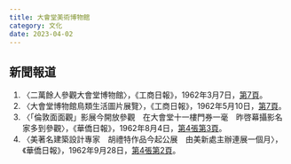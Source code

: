 ```yaml
---
title: 大會堂美術博物館
category: 文化
date: 2023-04-02
---
```

<adsense></adsense>

## 新聞報道
1. 〈二萬餘人參觀大會堂博物館〉，《工商日報》，1962年3月7日，[第7頁](https://mmis.hkpl.gov.hk/coverpage/-/coverpage/view?_coverpage_WAR_mmisportalportlet_hsf=%E5%A4%A7%E6%9C%83%E5%A0%82%E5%8D%9A%E7%89%A9%E9%A4%A8&p_r_p_-1078056564_c=QF757YsWv59aWaK3fC5bI1wCwtfYb8N2&_coverpage_WAR_mmisportalportlet_o=0&_coverpage_WAR_mmisportalportlet_actual_q=%28%20verbatim_dc.collection%3A%28%22Old%5C%20HK%5C%20Newspapers%22%29%20%29%20AND+%28%20%28%20allTermsMandatory%3A%28true%29%20OR+all_dc.title%3A%28%E5%A4%A7%E6%9C%83%E5%A0%82%E5%8D%9A%E7%89%A9%E9%A4%A8%29%20OR+all_dc.creator%3A%28%E5%A4%A7%E6%9C%83%E5%A0%82%E5%8D%9A%E7%89%A9%E9%A4%A8%29%20OR+all_dc.contributor%3A%28%E5%A4%A7%E6%9C%83%E5%A0%82%E5%8D%9A%E7%89%A9%E9%A4%A8%29%20OR+all_dc.subject%3A%28%E5%A4%A7%E6%9C%83%E5%A0%82%E5%8D%9A%E7%89%A9%E9%A4%A8%29%20OR+fulltext%3A%28%E5%A4%A7%E6%9C%83%E5%A0%82%E5%8D%9A%E7%89%A9%E9%A4%A8%29%20OR+all_dc.description%3A%28%E5%A4%A7%E6%9C%83%E5%A0%82%E5%8D%9A%E7%89%A9%E9%A4%A8%29%20%29%20%29&_coverpage_WAR_mmisportalportlet_sort_order=asc&_coverpage_WAR_mmisportalportlet_sort_field=dc.publicationdate_bsort)。
2. 〈大會堂博物館鳥類生活圖片展覽〉，《工商日報》，1962年5月10日，[第7頁](https://mmis.hkpl.gov.hk/coverpage/-/coverpage/view?_coverpage_WAR_mmisportalportlet_hsf=%E5%A4%A7%E6%9C%83%E5%A0%82%E5%8D%9A%E7%89%A9%E9%A4%A8&p_r_p_-1078056564_c=QF757YsWv5%2FUIR3fUSXuYu6cvI%2BISZUY&_coverpage_WAR_mmisportalportlet_o=2&_coverpage_WAR_mmisportalportlet_actual_q=%28%20verbatim_dc.collection%3A%28%22Old%5C%20HK%5C%20Newspapers%22%29%20%29%20AND+%28%20%28%20allTermsMandatory%3A%28true%29%20OR+all_dc.title%3A%28%E5%A4%A7%E6%9C%83%E5%A0%82%E5%8D%9A%E7%89%A9%E9%A4%A8%29%20OR+all_dc.creator%3A%28%E5%A4%A7%E6%9C%83%E5%A0%82%E5%8D%9A%E7%89%A9%E9%A4%A8%29%20OR+all_dc.contributor%3A%28%E5%A4%A7%E6%9C%83%E5%A0%82%E5%8D%9A%E7%89%A9%E9%A4%A8%29%20OR+all_dc.subject%3A%28%E5%A4%A7%E6%9C%83%E5%A0%82%E5%8D%9A%E7%89%A9%E9%A4%A8%29%20OR+fulltext%3A%28%E5%A4%A7%E6%9C%83%E5%A0%82%E5%8D%9A%E7%89%A9%E9%A4%A8%29%20OR+all_dc.description%3A%28%E5%A4%A7%E6%9C%83%E5%A0%82%E5%8D%9A%E7%89%A9%E9%A4%A8%29%20%29%20%29&_coverpage_WAR_mmisportalportlet_sort_order=asc&_coverpage_WAR_mmisportalportlet_sort_field=dc.publicationdate_bsort)。
3. 〈「倫敦面面觀」影展今開放參觀　在大會堂十一樓門券一毫　昨啓幕攝影名家多到參觀〉，《華僑日報》，1962年8月4日，[第4張第3頁](https://mmis.hkpl.gov.hk/coverpage/-/coverpage/view?_coverpage_WAR_mmisportalportlet_hsf=%E5%A4%A7%E6%9C%83%E5%A0%82%E5%8D%9A%E7%89%A9%E9%A4%A8&p_r_p_-1078056564_c=QF757YsWv5%2FH7zGe%2FKF%2BFAjvdsutACba&_coverpage_WAR_mmisportalportlet_o=3&_coverpage_WAR_mmisportalportlet_actual_q=%28%20verbatim_dc.collection%3A%28%22Old%5C%20HK%5C%20Newspapers%22%29%20%29%20AND+%28%20%28%20allTermsMandatory%3A%28true%29%20OR+all_dc.title%3A%28%E5%A4%A7%E6%9C%83%E5%A0%82%E5%8D%9A%E7%89%A9%E9%A4%A8%29%20OR+all_dc.creator%3A%28%E5%A4%A7%E6%9C%83%E5%A0%82%E5%8D%9A%E7%89%A9%E9%A4%A8%29%20OR+all_dc.contributor%3A%28%E5%A4%A7%E6%9C%83%E5%A0%82%E5%8D%9A%E7%89%A9%E9%A4%A8%29%20OR+all_dc.subject%3A%28%E5%A4%A7%E6%9C%83%E5%A0%82%E5%8D%9A%E7%89%A9%E9%A4%A8%29%20OR+fulltext%3A%28%E5%A4%A7%E6%9C%83%E5%A0%82%E5%8D%9A%E7%89%A9%E9%A4%A8%29%20OR+all_dc.description%3A%28%E5%A4%A7%E6%9C%83%E5%A0%82%E5%8D%9A%E7%89%A9%E9%A4%A8%29%20%29%20%29&_coverpage_WAR_mmisportalportlet_sort_order=asc&_coverpage_WAR_mmisportalportlet_sort_field=dc.publicationdate_bsort)。
4. 〈美著名建築設計專家　胡禮特作品今起公展　由美新處主辦連展一個月〉，《華僑日報》，1962年9月28日，[第4張第2頁](https://mmis.hkpl.gov.hk/coverpage/-/coverpage/view?_coverpage_WAR_mmisportalportlet_hsf=%E5%A4%A7%E6%9C%83%E5%A0%82%E5%8D%9A%E7%89%A9%E9%A4%A8&p_r_p_-1078056564_c=QF757YsWv5%2FH7zGe%2FKF%2BFKaeEiSZjMK%2B&_coverpage_WAR_mmisportalportlet_o=4&_coverpage_WAR_mmisportalportlet_actual_q=%28%20verbatim_dc.collection%3A%28%22Old%5C%20HK%5C%20Newspapers%22%29%20%29%20AND+%28%20%28%20allTermsMandatory%3A%28true%29%20OR+all_dc.title%3A%28%E5%A4%A7%E6%9C%83%E5%A0%82%E5%8D%9A%E7%89%A9%E9%A4%A8%29%20OR+all_dc.creator%3A%28%E5%A4%A7%E6%9C%83%E5%A0%82%E5%8D%9A%E7%89%A9%E9%A4%A8%29%20OR+all_dc.contributor%3A%28%E5%A4%A7%E6%9C%83%E5%A0%82%E5%8D%9A%E7%89%A9%E9%A4%A8%29%20OR+all_dc.subject%3A%28%E5%A4%A7%E6%9C%83%E5%A0%82%E5%8D%9A%E7%89%A9%E9%A4%A8%29%20OR+fulltext%3A%28%E5%A4%A7%E6%9C%83%E5%A0%82%E5%8D%9A%E7%89%A9%E9%A4%A8%29%20OR+all_dc.description%3A%28%E5%A4%A7%E6%9C%83%E5%A0%82%E5%8D%9A%E7%89%A9%E9%A4%A8%29%20%29%20%29&_coverpage_WAR_mmisportalportlet_sort_order=asc&_coverpage_WAR_mmisportalportlet_sort_field=dc.publicationdate_bsort)。